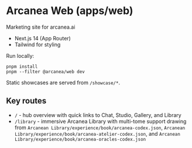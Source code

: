 # Arcanea Web (apps/web)

Marketing site for arcanea.ai

- Next.js 14 (App Router)
- Tailwind for styling

Run locally:

```
pnpm install
pnpm --filter @arcanea/web dev
```

Static showcases are served from `/showcase/*`.

## Key routes

- `/` - hub overview with quick links to Chat, Studio, Gallery, and Library
- `/library` - immersive Arcanea Library with multi-tome support drawing from `Arcanean Library/experience/book/arcanea-codex.json`, `Arcanean Library/experience/book/arcanea-atelier-codex.json`, and `Arcanean Library/experience/book/arcanea-oracles-codex.json`
